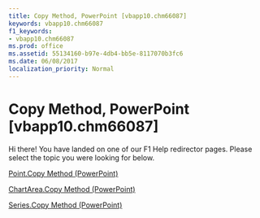 ```yaml
---
title: Copy Method, PowerPoint [vbapp10.chm66087]
keywords: vbapp10.chm66087
f1_keywords:
- vbapp10.chm66087
ms.prod: office
ms.assetid: 55134160-b97e-4db4-bb5e-8117070b3fc6
ms.date: 06/08/2017
localization_priority: Normal
---
```



# Copy Method, PowerPoint [vbapp10.chm66087]

Hi there! You have landed on one of our F1 Help redirector pages. Please select the topic you were looking for below.

[Point.Copy Method (PowerPoint)](http://msdn.microsoft.com/library/85bd2c66-986b-291d-9de2-53d5e3e81202%28Office.15%29.aspx)

[ChartArea.Copy Method (PowerPoint)](http://msdn.microsoft.com/library/32dc2527-1fd0-2043-c8a6-93af4c7ffc3d%28Office.15%29.aspx)

[Series.Copy Method (PowerPoint)](http://msdn.microsoft.com/library/7725e3f1-a3a8-9d03-db25-ef6b6ef31caf%28Office.15%29.aspx)

